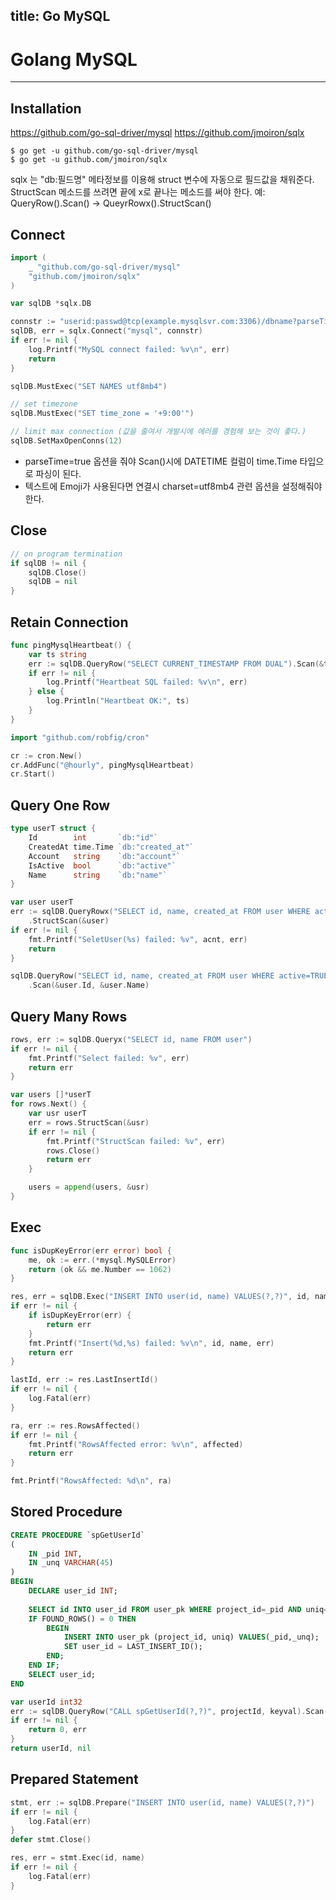 title: Go MySQL
---

# Golang MySQL
---

## Installation

https://github.com/go-sql-driver/mysql
https://github.com/jmoiron/sqlx

```
$ go get -u github.com/go-sql-driver/mysql
$ go get -u github.com/jmoiron/sqlx
```
sqlx 는 "db:필드명" 메타정보를 이용해 struct 변수에 자동으로 필드값을 채워준다.
StructScan 메소드를 쓰려면 끝에 x로 끝나는 메소드를 써야 한다.
예: QueryRow().Scan() -> QueyrRowx().StructScan()
## Connect

```go
import (
    _ "github.com/go-sql-driver/mysql"
    "github.com/jmoiron/sqlx"
)

var sqlDB *sqlx.DB

connstr := "userid:passwd@tcp(example.mysqlsvr.com:3306)/dbname?parseTime=true&charset=utf8mb4&collation=utf8mb4_unicode_ci"
sqlDB, err = sqlx.Connect("mysql", connstr)
if err != nil {
    log.Printf("MySQL connect failed: %v\n", err)
    return
}

sqlDB.MustExec("SET NAMES utf8mb4")

// set timezone
sqlDB.MustExec("SET time_zone = '+9:00'")

// limit max connection (값을 줄여서 개발시에 에러를 경험해 보는 것이 좋다.)
sqlDB.SetMaxOpenConns(12)
```
* parseTime=true 옵션을 줘야 Scan()시에 DATETIME 컬럼이 time.Time 타입으로 파싱이 된다.
* 텍스트에 Emoji가 사용된다면 연결시 charset=utf8mb4 관련 옵션을 설정해줘야 한다.

## Close
```go
// on program termination
if sqlDB != nil {
    sqlDB.Close()
    sqlDB = nil
}
```

## Retain Connection
```go
func pingMysqlHeartbeat() {
    var ts string
    err := sqlDB.QueryRow("SELECT CURRENT_TIMESTAMP FROM DUAL").Scan(&ts)
    if err != nil {
        log.Printf("Heartbeat SQL failed: %v\n", err)
    } else {
        log.Println("Heartbeat OK:", ts)
    }
}

import "github.com/robfig/cron"

cr := cron.New()
cr.AddFunc("@hourly", pingMysqlHeartbeat)
cr.Start()
```

## Query One Row
```go
type userT struct {
    Id        int       `db:"id"`
    CreatedAt time.Time `db:"created_at"`
    Account   string    `db:"account"`
    IsActive  bool      `db:"active"`
    Name      string    `db:"name"`
}

var user userT
err := sqlDB.QueryRowx("SELECT id, name, created_at FROM user WHERE active=TRUE AND account=?", acnt)
    .StructScan(&user)
if err != nil {
    fmt.Printf("SeletUser(%s) failed: %v", acnt, err)
    return
}

sqlDB.QueryRow("SELECT id, name, created_at FROM user WHERE active=TRUE AND account=?", acnt)
    .Scan(&user.Id, &user.Name)

```

## Query Many Rows
```go
rows, err := sqlDB.Queryx("SELECT id, name FROM user")
if err != nil {
    fmt.Printf("Select failed: %v", err)
    return err
}

var users []*userT
for rows.Next() {
    var usr userT
    err = rows.StructScan(&usr)
    if err != nil {
        fmt.Printf("StructScan failed: %v", err)
        rows.Close()
        return err
    }

    users = append(users, &usr)
}
```
## Exec
```go
func isDupKeyError(err error) bool {
    me, ok := err.(*mysql.MySQLError)
    return (ok && me.Number == 1062)
}

res, err = sqlDB.Exec("INSERT INTO user(id, name) VALUES(?,?)", id, name)
if err != nil {
    if isDupKeyError(err) {
        return err
    }
    fmt.Printf("Insert(%d,%s) failed: %v\n", id, name, err)
    return err
}

lastId, err := res.LastInsertId()
if err != nil {
    log.Fatal(err)
}

ra, err := res.RowsAffected()
if err != nil {
    fmt.Printf("RowsAffected error: %v\n", affected)
    return err
}

fmt.Printf("RowsAffected: %d\n", ra)
```
## Stored Procedure
```sql
CREATE PROCEDURE `spGetUserId`
(
    IN _pid INT,
    IN _unq VARCHAR(45)
)
BEGIN
    DECLARE user_id INT;
    
    SELECT id INTO user_id FROM user_pk WHERE project_id=_pid AND uniq=_unq;
    IF FOUND_ROWS() = 0 THEN
        BEGIN
            INSERT INTO user_pk (project_id, uniq) VALUES(_pid,_unq);
            SET user_id = LAST_INSERT_ID();
        END;
    END IF;
    SELECT user_id;
END
```
```go
var userId int32
err := sqlDB.QueryRow("CALL spGetUserId(?,?)", projectId, keyval).Scan(&userId)
if err != nil {
    return 0, err
}
return userId, nil
```

## Prepared Statement
```go
stmt, err := sqlDB.Prepare("INSERT INTO user(id, name) VALUES(?,?)")
if err != nil {
    log.Fatal(err)
}
defer stmt.Close()

res, err = stmt.Exec(id, name)
if err != nil {
    log.Fatal(err)
}
```